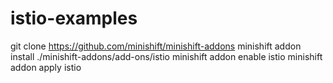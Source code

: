# istio-examples

git clone https://github.com/minishift/minishift-addons
minishift addon install ./minishift-addons/add-ons/istio
minishift addon enable istio
minishift addon apply istio
